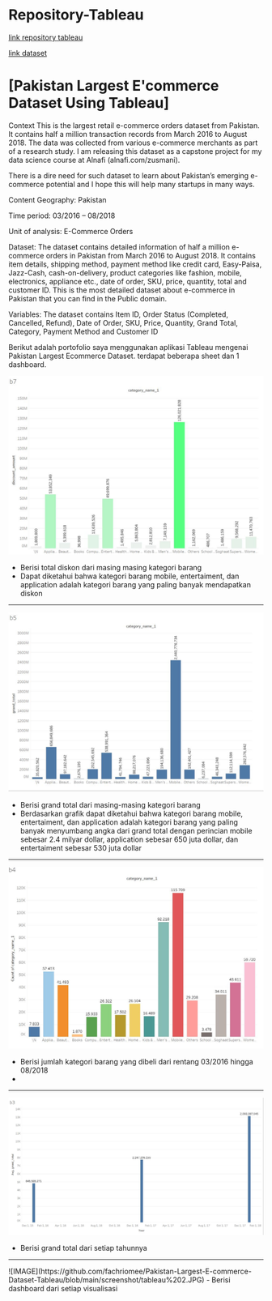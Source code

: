# Repository-Tableau

[link repository tableau](https://public.tableau.com/authoring/capstone_16567692370600/Dashboard1#1)

[link dataset](https://www.kaggle.com/datasets/zusmani/pakistans-largest-ecommerce-dataset)

# [Pakistan Largest E'commerce Dataset Using Tableau]

Context
This is the largest retail e-commerce orders dataset from Pakistan. It contains half a million transaction records from March 2016 to August 2018. The data was collected from various e-commerce merchants as part of a research study. I am releasing this dataset as a capstone project for my data science course at Alnafi (alnafi.com/zusmani).

There is a dire need for such dataset to learn about Pakistan’s emerging e-commerce potential and I hope this will help many startups in many ways.

Content
Geography: Pakistan

Time period: 03/2016 – 08/2018

Unit of analysis: E-Commerce Orders

Dataset: The dataset contains detailed information of half a million e-commerce orders in Pakistan from March 2016 to August 2018. It contains item details, shipping method, payment method like credit card, Easy-Paisa, Jazz-Cash, cash-on-delivery, product categories like fashion, mobile, electronics, appliance etc., date of order, SKU, price, quantity, total and customer ID. This is the most detailed dataset about e-commerce in Pakistan that you can find in the Public domain.

Variables: The dataset contains Item ID, Order Status (Completed, Cancelled, Refund), Date of Order, SKU, Price, Quantity, Grand Total, Category, Payment Method and Customer ID

Berikut adalah portofolio saya menggunakan aplikasi Tableau mengenai Pakistan Largest Ecommerce Dataset. terdapat beberapa sheet dan 1 dashboard.

![IMAGE](https://github.com/fachriomee/Pakistan-Largest-E-commerce-Dataset-Tableau/blob/main/screenshot/tableau%201.JPG)
- Berisi total diskon dari masing masing kategori barang
- Dapat diketahui bahwa kategori barang mobile, entertaiment, dan application adalah kategori barang yang paling banyak mendapatkan diskon
<hr>

![IMAGE](https://github.com/fachriomee/Pakistan-Largest-E-commerce-Dataset-Tableau/blob/main/screenshot/tableau%203.JPG)
- Berisi grand total dari masing-masing kategori barang
- Berdasarkan grafik dapat diketahui bahwa kategori barang mobile, entertaiment, dan application adalah kategori barang yang paling banyak menyumbang angka dari grand total dengan perincian mobile sebesar 2.4 milyar dollar, application sebesar 650 juta dollar, dan entertaiment sebesar 530 juta dollar
<hr>

![IMAGE](https://github.com/fachriomee/Pakistan-Largest-E-commerce-Dataset-Tableau/blob/main/screenshot/tableau%204.JPG)
- Berisi jumlah kategori barang yang dibeli dari rentang 03/2016 hingga 08/2018
- 
<hr>

![IMAGE](https://github.com/fachriomee/Pakistan-Largest-E-commerce-Dataset-Tableau/blob/main/screenshot/tableau%205.JPG)
- Berisi grand total dari setiap tahunnya

<hr>
![IMAGE](https://github.com/fachriomee/Pakistan-Largest-E-commerce-Dataset-Tableau/blob/main/screenshot/tableau%202.JPG)
- Berisi dashboard dari setiap visualisasi

